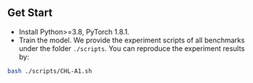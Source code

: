 
## Get Start

- Install Python>=3.8, PyTorch 1.8.1.
- Train the model. We provide the experiment scripts of all benchmarks under the folder `./scripts`. You can reproduce the experiment results by:

```bash
bash ./scripts/CHL-A1.sh
```

